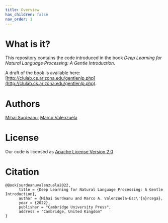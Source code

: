 ```yaml
---
title: Overview
has_children: false
nav_order: 1
---
```


# What is it?

This repository contains the code introduced in the book *Deep Learning for Natural Language Processing: A Gentle Introduction*.

A draft of the book is available here: [http://clulab.cs.arizona.edu/gentlenlp.php](http://clulab.cs.arizona.edu/gentlenlp.php).

# Authors

[Mihai Surdeanu](http://surdeanu.info/mihai/), [Marco Valenzuela](https://github.com/marcovzla)

# License

Our code is licensed as [Apache License Version 2.0](https://github.com/clulab/gentlenlp/blob/main/LICENSE)

# Citation

```
@Book{surdeanuvalenzuela2022,
      title = {Deep Learning for Natural Language Processing: A Gentle Introduction},
      author = {Mihai Surdeanu and Marco A. Valenzuela-Esc\'{a}rcega},
      year = {2022},
      publisher = "Cambridge University Press",
      address = "Cambridge, United Kingdom"
}
```

